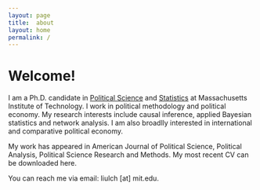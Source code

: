 ```yaml
---
layout: page
title:  about
layout: home
permalink: /
---
```


# Welcome! 




I am a Ph.D. candidate in [Political Science](https://polisci.mit.edu) and [Statistics](https://idss.mit.edu) at Massachusetts Institute of Technology. I work in political methodology and political economy. My research interests include causal inference, applied Bayesian statistics and network analysis. I am also broadlly interested in international and comparative political economy.  

My work has appeared in American Journal of Political Science, Political Analysis, Political Science Research and Methods. My most recent CV can be downloaded here.

You can reach me via email: liulch [at] mit.edu.

<!-- 
A jekyll theme with inspiration from linux consoles for hackers, developers and script kiddies.
You can find the source code for this theme at [github.com/b2a3e8/jekyll-theme-console](https://github.com/b2a3e8/jekyll-theme-console).
-->
<!-- 
## What is jekyll?

Jekyll is a simple, blog-aware, static site generator for personal, project, or organization sites. Written in Ruby by Tom Preston-Werner, GitHub's co-founder, it is distributed under an open source license.
<br />Instead of using databases, Jekyll takes the content, renders Markdown or Textile and Liquid templates, and produces a complete, static website ready to be served by Apache HTTP Server, Nginx or another web server. Jekyll is the engine behind GitHub Pages, a GitHub feature that allows users to host websites based on their GitHub repositories for no additional cost.
-->
